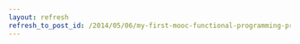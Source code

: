 ```yaml
---
layout: refresh
refresh_to_post_id: /2014/05/06/my-first-mooc-functional-programming-principles-in-scala
---
```

